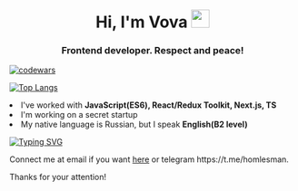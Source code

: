 <h1 align="center">Hi, I'm Vova
<img src="https://github.com/blackcater/blackcater/raw/main/images/Hi.gif" height="32"/></h1>
<h3 align="center">Frontend developer. Respect and peace!</h3>
  
[![codewars](https://www.codewars.com/users/Pirate_of_dark_water/badges/large)](https://www.codewars.com/users/username)

[![Top Langs](https://github-readme-stats.vercel.app/api/top-langs/?username=vladimirplyukhin89)](https://github.com/anuraghazra/github-readme-stats)


<li>I've worked with <b>JavaScript(ES6), React/Redux Toolkit, Next.js, TS</b></li>
<li>I'm working on a secret startup</li>
<li>My native language is Russian, but I speak <b>English(B2 level)</b></li>

[![Typing SVG](https://readme-typing-svg.herokuapp.com?color=%2336BCF7&lines=I+really+like+coding)](https://git.io/typing-svg)

<p>Connect me at email if you want <a href="mailto:vladimirplyukhin89@gmail.com">here</a>
or telegram https://t.me/homlesman.</p>
<p>Thanks for your attention!</p>


